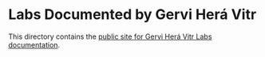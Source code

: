 # Labs Documented by Gervi Herá Vitr

This directory contains the [public site for Gervi Herá Vitr Labs documentation](https://gervi-hera-vitr.github.io/sindri-labs).
